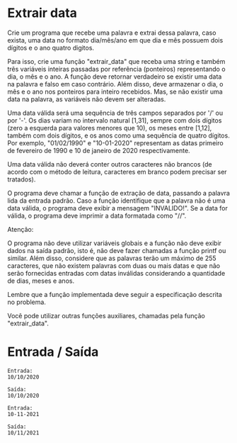 # Extrair data

Crie um programa que recebe uma palavra e extrai dessa palavra, caso exista, uma data no formato dia/mês/ano em que dia e mês possuem dois dígitos e o ano quatro digitos.

Para isso, crie uma função "extrair_data" que receba uma string e também três variáveis inteiras passadas por referência (ponteiros) representando o dia, o mês e o ano. A função deve retornar verdadeiro se existir uma data na palavra e falso em caso contrário. Além disso, deve armazenar o dia, o mês e o ano nos ponteiros para inteiro recebidos. Mas, se não existir uma data na palavra, as variáveis não devem ser alteradas.



Uma data válida será uma sequência de três campos separados por '/' ou por '-'. Os dias variam no intervalo natural [1,31], sempre com dois dígitos (zero a esquerda para valores menores que 10), os meses entre [1,12], também com dois dígitos, e os anos como uma sequência de quatro dígitos. Por exemplo, "01/02/1990" e "10-01-2020" representam as datas primeiro de fevereiro de 1990 e 10 de janeiro de 2020 respectivamente.

Uma data válida não deverá conter outros caracteres não brancos (de acordo com o método de leitura, caracteres em branco podem precisar ser tratados).



O programa deve chamar a função de extração de data, passando a palavra lida da entrada padrão. Caso a função identifique que a palavra não é uma data válida, o programa deve exibir a mensagem "INVALIDO!". Se a data for válida, o programa deve imprimir a data formatada como "<dia>/<mes>/<ano>".

Atenção:

O programa não deve utilizar variáveis globais e a função não deve exibir dados na saída padrão, isto é, não deve fazer chamadas a função printf ou similar. Além disso, considere que as palavras terão um máximo de 255 caracteres, que não existem palavras com duas ou mais datas e que não serão fornecidas entradas com datas inválidas considerando a quantidade de dias, meses e anos.

Lembre que a função implementada deve seguir a especificação descrita no problema.​

Você pode utilizar outras funções auxiliares, chamadas pela função "extrair_data".

# Entrada / Saída

```
Entrada:
10/10/2020

Saída:
10/10/2020
```

```
Entrada:
10-11-2021

Saída:
10/11/2021
```
